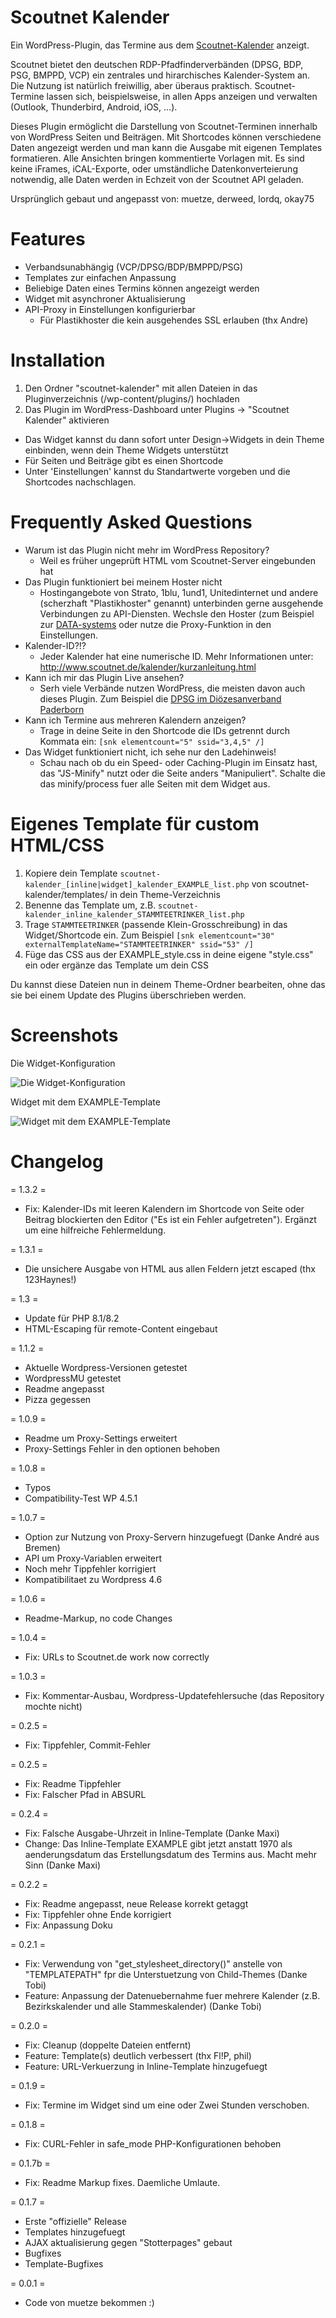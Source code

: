 # Scoutnet Kalender

Ein WordPress-Plugin, das Termine aus dem [Scoutnet-Kalender](https://www.scoutnet.de/kalender/start) anzeigt.

Scoutnet bietet den deutschen RDP-Pfadfinderverbänden (DPSG, BDP, PSG, BMPPD, VCP) ein zentrales und hirarchisches Kalender-System an. Die Nutzung ist natürlich freiwillig, aber überaus praktisch. Scoutnet-Termine lassen sich, beispielsweise, in allen Apps anzeigen und verwalten (Outlook, Thunderbird, Android, iOS, ...).

Dieses Plugin ermöglicht die Darstellung von Scoutnet-Terminen innerhalb von WordPress Seiten und Beiträgen. Mit Shortcodes können verschiedene Daten angezeigt werden und man kann die Ausgabe mit eigenen Templates formatieren. Alle Ansichten bringen kommentierte Vorlagen mit. Es sind keine iFrames, iCAL-Exporte, oder umständliche Datenkonverteierung notwendig, alle Daten werden in Echzeit von der Scoutnet API geladen.

Ursprünglich gebaut und angepasst von: muetze, derweed, lordq, okay75


# Features

* Verbandsunabhängig (VCP/DPSG/BDP/BMPPD/PSG)
* Templates zur einfachen Anpassung
* Beliebige Daten eines Termins können angezeigt werden
* Widget mit asynchroner Aktualisierung
* API-Proxy in Einstellungen konfigurierbar
  * Für Plastikhoster die kein ausgehendes SSL erlauben (thx Andre)


#  Installation

1. Den Ordner "scoutnet-kalender" mit allen Dateien in das Pluginverzeichnis (/wp-content/plugins/) hochladen
2. Das Plugin im WordPress-Dashboard unter Plugins -> "Scoutnet Kalender" aktivieren

- Das Widget kannst du dann sofort unter Design->Widgets in dein Theme einbinden, wenn dein Theme Widgets unterstützt
- Für Seiten und Beiträge gibt es einen Shortcode
- Unter 'Einstellungen' kannst du Standartwerte vorgeben und die Shortcodes nachschlagen.


# Frequently Asked Questions

- Warum ist das Plugin nicht mehr im WordPress Repository?
  - Weil es früher ungeprüft HTML vom Scoutnet-Server eingebunden hat
- Das Plugin funktioniert bei meinem Hoster nicht
  - Hostingangebote von Strato, 1blu, 1und1, Unitedinternet und andere (scherzhaft "Plastikhoster" genannt) unterbinden gerne ausgehende Verbindungen zu API-Diensten. Wechsle den Hoster (zum Beispiel zur [DATA-systems](https://www.data-systems.de) oder nutze die Proxy-Funktion in den Einstellungen.
- Kalender-ID?!?
  - Jeder Kalender hat eine numerische ID. Mehr Informationen unter: http://www.scoutnet.de/kalender/kurzanleitung.html
- Kann ich mir das Plugin Live ansehen?
  - Serh viele Verbände nutzen WordPress, die meisten davon auch dieses Plugin. Zum Beispiel die [DPSG im Diözesanverband Paderborn](http://www.dpsg-paderborn.de)
- Kann ich Termine aus mehreren Kalendern anzeigen?
  - Trage in deine Seite in den Shortcode die IDs getrennt durch Kommata ein: `[snk elementcount="5" ssid="3,4,5" /]`
- Das Widget funktioniert nicht, ich sehe nur den Ladehinweis!
  - Schau nach ob du ein Speed- oder Caching-Plugin im Einsatz hast, das "JS-Minify" nutzt oder die Seite anders "Manipuliert". Schalte die das minify/process fuer alle Seiten mit dem Widget aus.


# Eigenes Template für custom HTML/CSS

1. Kopiere dein Template `scoutnet-kalender_[inline|widget]_kalender_EXAMPLE_list.php` von scoutnet-kalender/templates/ in dein Theme-Verzeichnis
2. Benenne das Template um, z.B. `scoutnet-kalender_inline_kalender_STAMMTEETRINKER_list.php`
3. Trage `STAMMTEETRINKER` (passende Klein-Grosschreibung) in das Widget/Shortcode ein. Zum Beispiel `[snk elementcount="30" externalTemplateName="STAMMTEETRINKER" ssid="53" /]`
4. Füge das CSS aus der EXAMPLE_style.css in deine eigene "style.css" ein oder ergänze das Template um dein CSS

Du kannst diese Dateien nun in deinem Theme-Ordner bearbeiten, ohne das sie bei einem Update des Plugins überschrieben werden.


# Screenshots

Die Widget-Konfiguration

![Die Widget-Konfiguration](screenshot-1.png)

Widget mit dem EXAMPLE-Template

![Widget mit dem EXAMPLE-Template](screenshot-2.png)


# Changelog

= 1.3.2 =
- Fix: Kalender-IDs mit leeren Kalendern im Shortcode von Seite oder Beitrag blockierten den Editor ("Es ist ein Fehler aufgetreten"). Ergänzt um eine hilfreiche Fehlermeldung.

= 1.3.1 =
- Die unsichere Ausgabe von HTML aus allen Feldern jetzt escaped (thx 123Haynes!)

= 1.3 =
- Update für PHP 8.1/8.2
- HTML-Escaping für remote-Content eingebaut

= 1.1.2 =
- Aktuelle Wordpress-Versionen getestet
- WordpressMU getestet
- Readme angepasst
- Pizza gegessen

= 1.0.9 =
- Readme um Proxy-Settings erweitert
- Proxy-Settings Fehler in den optionen behoben

= 1.0.8 =
- Typos
- Compatibility-Test WP 4.5.1

= 1.0.7 =
- Option zur Nutzung von Proxy-Servern hinzugefuegt (Danke André aus Bremen)
- API um Proxy-Variablen erweitert
- Noch mehr Tippfehler korrigiert
- Kompatibilitaet zu Wordpress 4.6

= 1.0.6 =
- Readme-Markup, no code Changes

= 1.0.4 =
- Fix: URLs to Scoutnet.de work now correctly

= 1.0.3 =
- Fix: Kommentar-Ausbau, Wordpress-Updatefehlersuche (das Repository mochte nicht)

= 0.2.5 =
- Fix: Tippfehler, Commit-Fehler

= 0.2.5 =
- Fix: Readme Tippfehler
- Fix: Falscher Pfad in ABSURL

= 0.2.4 =
- Fix: Falsche Ausgabe-Uhrzeit in Inline-Template (Danke Maxi)
- Change: Das Inline-Template EXAMPLE gibt jetzt anstatt 1970 als aenderungsdatum das Erstellungsdatum des Termins aus. Macht mehr Sinn (Danke Maxi)

= 0.2.2 =
- Fix: Readme angepasst, neue Release korrekt getaggt
- Fix: Tippfehler ohne Ende korrigiert
- Fix: Anpassung Doku

= 0.2.1 =
- Fix: Verwendung von "get_stylesheet_directory()" anstelle von "TEMPLATEPATH" fpr die Unterstuetzung von Child-Themes (Danke Tobi)
- Feature: Anpassung der Datenuebernahme fuer mehrere Kalender (z.B. Bezirkskalender und alle Stammeskalender) (Danke Tobi)

= 0.2.0 =
- Fix: Cleanup (doppelte Dateien entfernt)
- Feature: Template(s) deutlich verbessert (thx Fl!P, phil)
- Feature: URL-Verkuerzung in Inline-Template hinzugefuegt

= 0.1.9 =
- Fix: Termine im Widget sind um eine oder Zwei Stunden verschoben.

= 0.1.8 =
- Fix: CURL-Fehler in safe_mode PHP-Konfigurationen behoben

= 0.1.7b =
- Fix: Readme Markup fixes. Daemliche Umlaute.

= 0.1.7 =
- Erste "offizielle" Release
- Templates hinzugefuegt
- AJAX aktualisierung gegen "Stotterpages" gebaut
- Bugfixes
- Template-Bugfixes

= 0.0.1 =
* Code von muetze bekommen :)